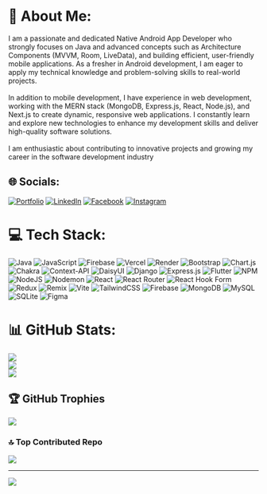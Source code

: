 # 💫 About Me:
I am a passionate and dedicated Native Android App Developer who strongly focuses on Java and advanced concepts such as Architecture Components (MVVM, Room, LiveData), and building efficient, user-friendly mobile applications. As a fresher in Android development, I am eager to apply my technical knowledge and problem-solving skills to real-world projects.<br><br>In addition to mobile development, I have experience in web development, working with the MERN stack (MongoDB, Express.js, React, Node.js), and Next.js to create dynamic, responsive web applications. I constantly learn and explore new technologies to enhance my development skills and deliver high-quality software solutions.<br><br>I am enthusiastic about contributing to innovative projects and growing my career in the software development industry


## 🌐 Socials:
[![Portfolio](https://img.shields.io/badge/Porfoltio-%23E4405.svglogo=PortfoliologoColor=white)](https://linkedin.com/in/md-zahidul-islam-shohan) [![LinkedIn](https://img.shields.io/badge/LinkedIn-%230077B5.svg?logo=linkedin&logoColor=white)](https://linkedin.com/in/md-zahidul-islam-shohan) 
[![Facebook](https://img.shields.io/badge/Facebook-%231877F2.svg?logo=Facebook&logoColor=white)](https://facebook.com/sohanakondo.03) [![Instagram](https://img.shields.io/badge/Instagram-%23E4405F.svg?logo=Instagram&logoColor=white)](https://instagram.com/_sohan_3860) 

# 💻 Tech Stack:
![Java](https://img.shields.io/badge/java-%23ED8B00.svg?style=flat&logo=openjdk&logoColor=white) ![JavaScript](https://img.shields.io/badge/javascript-%23323330.svg?style=flat&logo=javascript&logoColor=%23F7DF1E) ![Firebase](https://img.shields.io/badge/firebase-%23039BE5.svg?style=flat&logo=firebase) ![Vercel](https://img.shields.io/badge/vercel-%23000000.svg?style=flat&logo=vercel&logoColor=white) ![Render](https://img.shields.io/badge/Render-%46E3B7.svg?style=flat&logo=render&logoColor=white) ![Bootstrap](https://img.shields.io/badge/bootstrap-%238511FA.svg?style=flat&logo=bootstrap&logoColor=white) ![Chart.js](https://img.shields.io/badge/chart.js-F5788D.svg?style=flat&logo=chart.js&logoColor=white) ![Chakra](https://img.shields.io/badge/chakra-%234ED1C5.svg?style=flat&logo=chakraui&logoColor=white) ![Context-API](https://img.shields.io/badge/Context--Api-000000?style=flat&logo=react) ![DaisyUI](https://img.shields.io/badge/daisyui-5A0EF8?style=flat&logo=daisyui&logoColor=white) ![Django](https://img.shields.io/badge/django-%23092E20.svg?style=flat&logo=django&logoColor=white) ![Express.js](https://img.shields.io/badge/express.js-%23404d59.svg?style=flat&logo=express&logoColor=%2361DAFB) ![Flutter](https://img.shields.io/badge/Flutter-%2302569B.svg?style=flat&logo=Flutter&logoColor=white) ![NPM](https://img.shields.io/badge/NPM-%23CB3837.svg?style=flat&logo=npm&logoColor=white) ![NodeJS](https://img.shields.io/badge/node.js-6DA55F?style=flat&logo=node.js&logoColor=white) ![Nodemon](https://img.shields.io/badge/NODEMON-%23323330.svg?style=flat&logo=nodemon&logoColor=%BBDEAD) ![React](https://img.shields.io/badge/react-%2320232a.svg?style=flat&logo=react&logoColor=%2361DAFB) ![React Router](https://img.shields.io/badge/React_Router-CA4245?style=flat&logo=react-router&logoColor=white) ![React Hook Form](https://img.shields.io/badge/React%20Hook%20Form-%23EC5990.svg?style=flat&logo=reacthookform&logoColor=white) ![Redux](https://img.shields.io/badge/redux-%23593d88.svg?style=flat&logo=redux&logoColor=white) ![Remix](https://img.shields.io/badge/remix-%23000.svg?style=flat&logo=remix&logoColor=white) ![Vite](https://img.shields.io/badge/vite-%23646CFF.svg?style=flat&logo=vite&logoColor=white) ![TailwindCSS](https://img.shields.io/badge/tailwindcss-%2338B2AC.svg?style=flat&logo=tailwind-css&logoColor=white) ![Firebase](https://img.shields.io/badge/firebase-a08021?style=flat&logo=firebase&logoColor=ffcd34) ![MongoDB](https://img.shields.io/badge/MongoDB-%234ea94b.svg?style=flat&logo=mongodb&logoColor=white) ![MySQL](https://img.shields.io/badge/mysql-4479A1.svg?style=flat&logo=mysql&logoColor=white) ![SQLite](https://img.shields.io/badge/sqlite-%2307405e.svg?style=flat&logo=sqlite&logoColor=white) ![Figma](https://img.shields.io/badge/figma-%23F24E1E.svg?style=flat&logo=figma&logoColor=white)
# 📊 GitHub Stats:
![](https://github-readme-stats.vercel.app/api?username=sohan-r30&theme=dracula&hide_border=false&include_all_commits=true&count_private=true)<br/>
![](https://github-readme-streak-stats.herokuapp.com/?user=sohan-r30&theme=dracula&hide_border=false)<br/>
![](https://github-readme-stats.vercel.app/api/top-langs/?username=sohan-r30&theme=dracula&hide_border=false&include_all_commits=true&count_private=true&layout=compact)

## 🏆 GitHub Trophies
![](https://github-profile-trophy.vercel.app/?username=sohan-r30&theme=dracula&no-frame=false&no-bg=false&margin-w=4)

### 🔝 Top Contributed Repo
![](https://github-contributor-stats.vercel.app/api?username=sohan-r30&limit=5&theme=dracula&combine_all_yearly_contributions=true)

---
[![](https://visitcount.itsvg.in/api?id=sohan-r30&icon=2&color=12)](https://visitcount.itsvg.in)

<!-- Proudly created with GPRM ( https://gprm.itsvg.in ) -->
